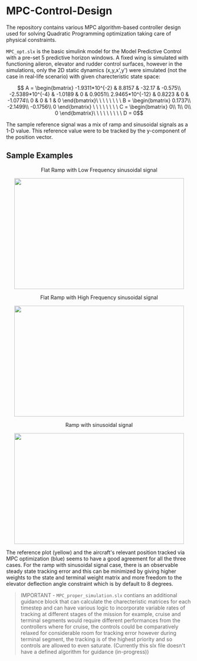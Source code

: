 # MPC-Control-Design
The repository contains various MPC algorithm-based controller design used for solving Quadratic Programming optimization taking care of physical constraints.

`MPC_opt.slx` is the basic simulink model for the Model Predictive Control with a pre-set 5 predictive horizon windows. A fixed wing is simulated with functioning aileron, elevator and rudder control surfaces, however in the simulations, only the 2D static dynamics (x,y,x',y') were simulated (not the case in real-life scenario) with given charecteristic state space:

```math
      A = \begin{bmatrix}
                    -1.9311*10^{-2} & 8.8157 & -32.17 & -0.575\\
                    -2.5389*10^{-4} & -1.0189 & 0 & 0.9051\\
                    2.9465*10^{-12} & 0.8223 & 0 & -1.0774\\
                    0 & 0 & 1 & 0
      \end{bmatrix}\ \ \ \ \ \ \ \ B = \begin{bmatrix} 0.1737\\ -2.1499\\ -0.1756\\ 0 \end{bmatrix}
      \ \ \ \ \ \ \ \
      C = \begin{bmatrix} 0\\ 1\\ 0\\ 0 \end{bmatrix}\ \ \ \ \ \ \ \ \ D = 0
```

The sample reference signal was a mix of ramp and sinusoidal signals as a 1-D value. This reference value were to be tracked by the y-component of the position vector. 

## Sample Examples

<p align="center"> Flat Ramp with Low Frequency sinusoidal signal </p>
<p align="center">
  <img width=460 height=300 src="https://github.com/user-attachments/assets/8e63be16-3ca4-4aa3-ad05-793833733b43">
</p>

<p align="center"> Flat Ramp with High Frequency sinusoidal signal </p>
<p align="center">
  <img width=460 height=300 src="https://github.com/user-attachments/assets/6ce356e9-bfbb-430c-bafe-46d107555410">
</p>

<p align="center"> Ramp with sinusoidal signal </p>
<p align="center">
  <img width=460 height=300 src="https://github.com/user-attachments/assets/2c5a5db4-313e-422a-82aa-88ddf098a579">
</p>

The reference plot (yellow) and the aircraft's relevant position tracked via MPC optimization (blue) seems to have a good agreement for all the three cases. For the ramp with sinusoidal signal case, there is an observable steady state tracking error and this can be minimized by giving higher weights to the state and terminal weight matrix and more freedom to the elevator deflection angle constraint which is by default to 8 degrees.

> IMPORTANT - `MPC_proper_simulation.slx` contians an additional guidance block that can calculate the charecteristic matrices for each timestep and can have various logic to incorporate variable rates of tracking at different stages of the mission for example, cruise and terminal segments would require different performances from the controllers where for cruise, the controls could be comparatively relaxed for considerable room for tracking error however during terminal segment, the tracking is of the highest priority and so controls are allowed to even saturate. (Currently this slx file doesn't have a defined algorithm for guidance (in-progress))



